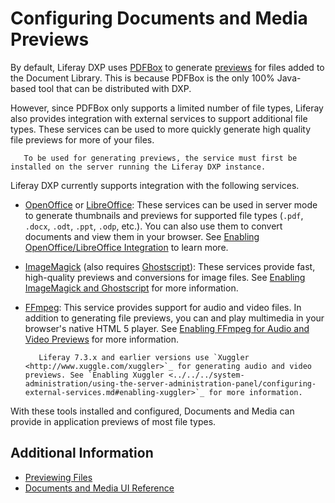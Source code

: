 # Configuring Documents and Media Previews

By default, Liferay DXP uses [PDFBox](https://pdfbox.apache.org) to generate [previews](../uploading-and-managing/previewing-files.md) for files added to the Document Library. This is because PDFBox is the only 100% Java-based tool that can be distributed with DXP.

However, since PDFBox only supports a limited number of file types, Liferay also provides integration with external services to support additional file types. These services can be used to more quickly generate high quality file previews for more of your files.

```important::
   To be used for generating previews, the service must first be installed on the server running the Liferay DXP instance. 
```

Liferay DXP currently supports integration with the following services.

* [OpenOffice](http://www.openoffice.org) or [LibreOffice](http://www.libreoffice.org): These services can be used in server mode to generate thumbnails and previews for supported file types (`.pdf`, `.docx`, `.odt`, `.ppt`, `.odp`, etc.). You can also use them to convert documents and view them in your browser. See [Enabling OpenOffice/LibreOffice Integration](./enabling-openoffice-libreoffice-integration.md) to learn more.

* [ImageMagick](http://www.imagemagick.org) (also requires [Ghostscript](http://www.ghostscript.com)): These services provide fast, high-quality previews and conversions for image files. See [Enabling ImageMagick and Ghostscript](../../../system-administration/using-the-server-administration-panel/configuring-external-services.md#enabling-imagemagick-and-ghostscript) for more information.

* [FFmpeg](http://ffmpeg.org/): This service provides support for audio and video files. In addition to generating file previews, you can and play multimedia in your browser's native HTML 5 player. See [Enabling FFmpeg for Audio and Video Previews](./enabling-ffmpeg-for-audio-and-video-previews.md) for more information.

   ```note::
      Liferay 7.3.x and earlier versions use `Xuggler <http://www.xuggle.com/xuggler>`_ for generating audio and video previews. See `Enabling Xuggler <../../../system-administration/using-the-server-administration-panel/configuring-external-services.md#enabling-xuggler>`_ for more information.
   ```

With these tools installed and configured, Documents and Media can provide in application previews of most file types.

## Additional Information

* [Previewing Files](../uploading-and-managing/previewing-files.md)
* [Documents and Media UI Reference](../documents-and-media-ui-reference.md)
